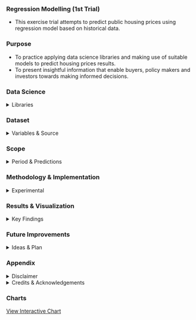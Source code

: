 ### Regression Modelling (1st Trial)
* This exercise trial attempts to predict public housing prices using regression model based on historical data.   

### Purpose
* To practice applying data science libraries and making use of suitable models to predict housing prices results.  
* To present insightful information that enable buyers, policy makers and investors towards making informed decisions.


### Data Science
<details> 
  <summary>Libraries</summary>  
Python, Pandas, Matplotlib, Plotly, Scikit-Learn
</details>

### Dataset
<details> 
  <summary>Variables & Source</summary>  
  
* Dataset comprises of variables such as period, town, housing type, storey range, floor area, lease and prices.
* Data sources is Singapore's Open Data Portal
</details>

### Scope
<details> 
  <summary>Period & Predictions</summary>  
  
* Period: Historical housing prices spans between 2017-01 & 2025-02 (YYYY-MM)
* Prediction: Up to 2026-12
* Selected Variables: We begin this data modelling exercise with 1 variable, prices.
</details>

### Methodology & Implementation
<details> 
  <summary>Experimental</summary>  
  
* We examine all data, including outliers.
* We check and exclude missing data to minimize bias in the analysis
* Data is split into training (2017-01 - 2024-10) and testing (2024-11 - 2025-02), i.e. using quarterly data to test the model.
* Random Forest Regression is selected since housing price is a time series data.
* The model predicts housing prices
</details>

### Results & Visualization
<details> 
  <summary>Key Findings</summary>  
  
  1. OOB = 13.2% & R-Square = -0.026
  2. This means the model accurate predicts prices only 13.2% of the time.
  3. Negative correlation shows the model is performing worse than a simple mean prediction.
</details>
 
### Future Improvements
<details> 
  <summary>Ideas & Plan</summary>  

* We plan to include more variables into the modelling.
* We continue to use OOB > 80% and R-Square > 0.8 as guiding criteria for verifying the model's predicted prices.
* We are researching into a more robust model in place of Random Forest Regression model.
</details>


### Appendix
<details> 
  <summary>Disclaimer</summary>
This project is currently in early stage of development and analysis.  The predictions and insights generated are preliminary and should not be used for financial, investment and policy decisions.  Contributions and feedback are welcome as this analysis evolves. 
</details>


<details> 
  <summary>Credits & Acknowledgements</summary>

* Model Selection
  1. IBM, https://www.ibm.com/think/topics/random-forest
  2. ZiZheng Li, https://www.researchgate.net/publication/383112591_A_Comparative_Study_of_Regression_Models_for_Housing_Price_Prediction

* Learning Tutorial
  1. Rob Mulla, https://www.youtube.com/watch?v=vV12dGe_Fho
  2. Om Pramod, https://medium.com/@ompramod9921/random-forests-32be04c8bf76
  
* Data Source
  1. Open data portal, https://data.gov.sg
</details>

### Charts
[View Interactive Chart](https://lviviol.github.io/Regression_1st_Trial/Regression1stTrial.html) 	







